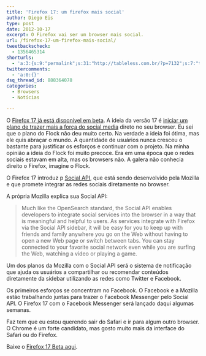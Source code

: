 ```yaml
---
title: 'Firefox 17: um firefox mais social'
author: Diego Eis
type: post
date: 2012-10-17
excerpt: O Firefox vai ser um browser mais social.
url: /firefox-17-um-firefox-mais-social/
tweetbackscheck:
  - 1356465314
shorturls:
  - 'a:3:{s:9:"permalink";s:31:"http://tableless.com.br/?p=7132";s:7:"tinyurl";s:26:"http://tinyurl.com/9urbrev";s:4:"isgd";s:19:"http://is.gd/4zVksN";}'
twittercomments:
  - 'a:0:{}'
dsq_thread_id: 888364078
categories:
  - Browsers
  - Notícias

---
```

O [Firefox 17 já está disponível em beta][1]. A ideia da versão 17 é [iniciar um plano de trazer mais a força do social media][2] direto no seu browser. Eu sei que o plano do Flock não deu muito certo. Na verdade a ideia foi ótima, mas ele quis abraçar o mundo. A quantidade de usuários nunca cresceu o bastante para justificar os esforços e continuar com o projeto. Na minha opinião a ideia do Flock foi muito precoce. Era em uma época que o redes sociais estavam em alta, mas os browsers não. A galera não conhecia direito o Firefox, imagine o Flock.

O Firefox 17 introduz p [Social API][3], que está sendo desenvolvido pela Mozilla e que promete integrar as redes sociais diretamente no browser. 

A própria Mozilla explica sua Social API:

> Much like the OpenSearch standard, the Social API enables developers to integrate social services into the browser in a way that is meaningful and helpful to users. As services integrate with Firefox via the Social API sidebar, it will be easy for you to keep up with friends and family anywhere you go on the Web without having to open a new Web page or switch between tabs. You can stay connected to your favorite social network even while you are surfing the Web, watching a video or playing a game.

Um dos planos da Mozilla com o Social API será o sistema de notificação que ajuda os usuários a compartilhar ou recomendar conteúdos diretamente da sidebar utilizando as redes como Twitter e Facebook.

Os primeiros esforços se concentram no Facebook. O Facebook e a Mozilla estão trabalhando juntas para trazer o Facebook Messenger pelo Social API. O Firefox 17 com o Facebook Messenger será lançado daqui algumas semanas.

Faz tem que eu estou querendo sair do Safari e ir para algum outro browser. O Chrome é um forte candidato, mas gosto muito mais da interface do Safari ou do Firefox. 

Baixe o [Firefox 17 Beta aqui][1].

 [1]: https://www.mozilla.org/en-US/firefox/channel/#beta
 [2]: https://blog.mozilla.org/futurereleases/2012/07/06/bringing-social-to-firefox/
 [3]: https://blog.mozilla.org/futurereleases/2012/10/12/firefox-beta-introduces-preliminary-support-for-a-social-api/